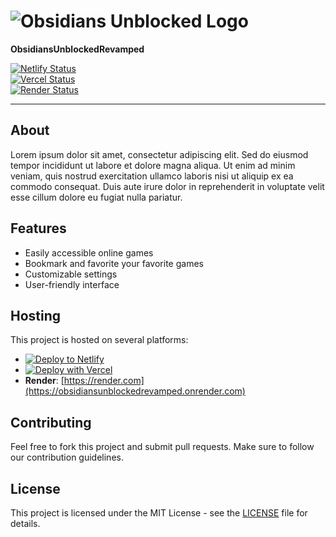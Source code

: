 # ![Obsidians Unblocked Logo](https://obsidianig.com/assets/obsidians-unblocked-high-resolution-logo-transparent.png)  
**ObsidiansUnblockedRevamped**  

[![Netlify Status](https://api.netlify.com/api/v1/badges/.../deploy-status)](https://app.netlify.com/sites/obsidiansunblockedrevamped/deploys)  
[![Vercel Status](https://vercel.com/button)](https://vercel.com/project-name)  
[![Render Status](https://render.com/button)](https://render.com/project-name)

---

## About  
Lorem ipsum dolor sit amet, consectetur adipiscing elit. Sed do eiusmod tempor incididunt ut labore et dolore magna aliqua. Ut enim ad minim veniam, quis nostrud exercitation ullamco laboris nisi ut aliquip ex ea commodo consequat. Duis aute irure dolor in reprehenderit in voluptate velit esse cillum dolore eu fugiat nulla pariatur.  

## Features  
- Easily accessible online games  
- Bookmark and favorite your favorite games  
- Customizable settings  
- User-friendly interface

## Hosting  
This project is hosted on several platforms:  

- [![Deploy to Netlify](https://www.netlify.com/img/deploy/button.svg)](https://app.netlify.com/start/deploy?repository=repository_url)  
- [![Deploy with Vercel](https://vercel.com/button)](https://vercel.com/new/clone?repository-url=https%3A%2F%2Fgithub.com%2FObsidian-ig%2FObsidiansUnblockedV2)  
- **Render**: [https://render.com](https://obsidiansunblockedrevamped.onrender.com)


## Contributing  
Feel free to fork this project and submit pull requests. Make sure to follow our contribution guidelines.

## License  
This project is licensed under the MIT License - see the [LICENSE](LICENSE) file for details.
